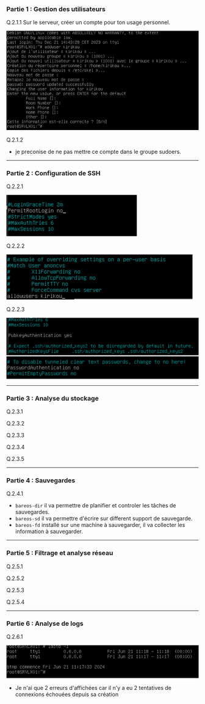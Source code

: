 ### Partie 1 : Gestion des utilisateurs

Q.2.1.1 Sur le serveur, créer un compte pour ton usage personnel.

![Q.2.1.1](https://github.com/Ingalls666/Checkpoint-3/blob/main/Images%20CheckPoint%203/Q.2.1.1.png)

Q.2.1.2

- je preconise de ne pas mettre ce compte dans le groupe sudoers.

___

### Partie 2 : Configuration de SSH

Q.2.2.1

![Q.2.2.1](https://github.com/Ingalls666/Checkpoint-3/blob/main/Images%20CheckPoint%203/Q.2.2.1.png)

Q.2.2.2

![Q.2.2.2](https://github.com/Ingalls666/Checkpoint-3/blob/main/Images%20CheckPoint%203/Q.2.2.2.png)

Q.2.2.3

![Q.2.2.3](https://github.com/Ingalls666/Checkpoint-3/blob/main/Images%20CheckPoint%203/Q.2.2.3.png)
![Q.2.2.3-1](https://github.com/Ingalls666/Checkpoint-3/blob/main/Images%20CheckPoint%203/Q.2.2.3-1.png)

___

### Partie 3 : Analyse du stockage

Q.2.3.1

Q.2.3.2

Q.2.3.3

Q.2.3.4

Q.2.3.5

___

### Partie 4 : Sauvegardes

Q.2.4.1

- `bareos-dir` il va permettre de planifier et controler les tâches de sauvegardes.
- `bareos-sd` il va permettre d'écrire sur different support de sauvegarde.
- `bareos-fd` installé sur une machine à sauvegarder, il va collecter les information à sauvegarder.

___

### Partie 5 : Filtrage et analyse réseau

Q.2.5.1

Q.2.5.2

Q.2.5.3

Q.2.5.4

___

### Partie 6 : Analyse de logs

Q.2.6.1

![Q.2.6.1](./Images%20CheckPoint%203/Q.2.6.1.png)


- Je n'ai que 2 erreurs d'affichées car il n'y a eu 2 tentatives de connexions échouées depuis sa création
